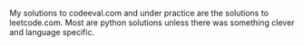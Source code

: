 My solutions to codeeval.com and under practice are the solutions to leetcode.com.  Most are python solutions unless there was something clever and language specific.
